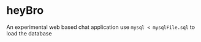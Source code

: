 # heyBro
An experimental web based chat application
use `mysql < mysqlFile.sql` to load the database
